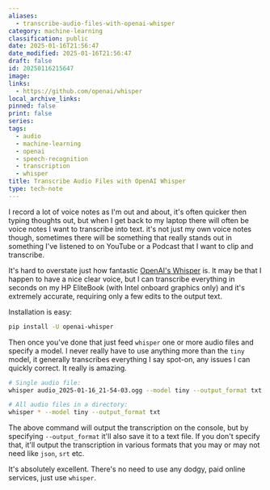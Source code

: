 ```yaml
---
aliases:
  - transcribe-audio-files-with-openai-whisper
category: machine-learning
classification: public
date: 2025-01-16T21:56:47
date_modified: 2025-01-16T21:56:47
draft: false
id: 20250116215647
image: 
links:
  - https://github.com/openai/whisper
local_archive_links: 
pinned: false
print: false
series: 
tags:
  - audio
  - machine-learning
  - openai
  - speech-recognition
  - transcription
  - whisper
title: Transcribe Audio Files with OpenAI Whisper
type: tech-note
---
```


I record a lot of voice notes as I'm out and about, it's often quicker then typing thoughts out, but when I get back to my laptop there will often be voice notes I want to transcribe into text. it's not just my own voice notes though, sometimes there will be something that really stands out in something I've listened to on YouTube or a Podcast that I want to clip and transcribe.

It's hard to overstate just how fantastic [OpenAI's Whisper](https://github.com/openai/whisper) is. It may be that I happen to have a nice clear voice, but I can transcribe everything in seconds on my HP EliteBook (with Intel onboard graphics only) and it's extremely accurate, requiring only a few edits to the output text.

Installation is easy:

```sh
pip install -U openai-whisper
```

Then once you've done that just feed `whisper` one or more audio files and specify a model. I never really have to use anything more than the `tiny` model, it generally transcribes everything I say spot-on, any issues I can quickly correct. It really is amazing.

```sh
# Single audio file:
whisper audio_2025-01-16_21-54-03.ogg --model tiny --output_format txt

# All audio files in a directory:
whisper * --model tiny --output_format txt
```

The above command will output the transcription on the console, but by specifying `--output_format` it'll also save it to a text file. If you don't specify that, it'll output the transcription in various formats that you may or may not need like `json`, `srt` etc.

It's absolutely excellent. There's no need to use any dodgy, paid online services, just use `whisper`.
